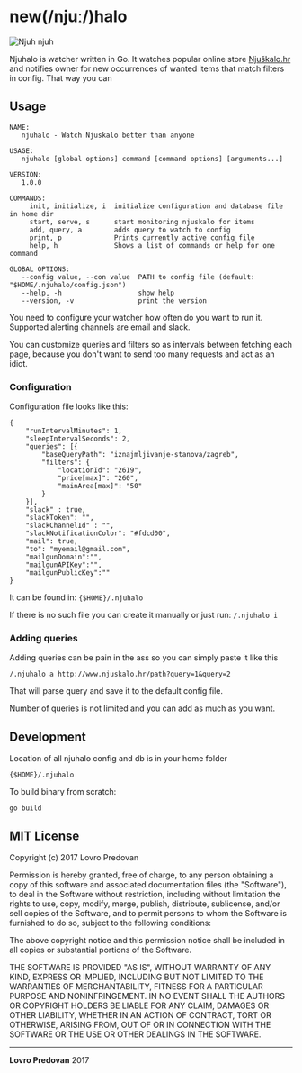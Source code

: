 new(/njuː/)halo
===========
![Njuh njuh](https://68.media.tumblr.com/1da155f441f0c4030225c3811e0c32cd/tumblr_o6ngw4Ve1t1rt6u7do1_500.gif)


Njuhalo is watcher written in Go. 
It watches popular online store [Njuškalo.hr](https://www.njuskalo.hr) and
notifies owner for new occurrences of wanted items that match filters in config.
That way you can

## Usage

```
NAME:
   njuhalo - Watch Njuskalo better than anyone

USAGE:
   njuhalo [global options] command [command options] [arguments...]

VERSION:
   1.0.0

COMMANDS:
     init, initialize, i  initialize configuration and database file in home dir
     start, serve, s      start monitoring njuskalo for items
     add, query, a        adds query to watch to config
     print, p             Prints currently active config file
     help, h              Shows a list of commands or help for one command

GLOBAL OPTIONS:
   --config value, --con value  PATH to config file (default: "$HOME/.njuhalo/config.json")
   --help, -h                   show help
   --version, -v                print the version
```


You need to configure your watcher how often do you want to run it.
Supported alerting channels are email and slack.

You can customize queries and filters so as intervals between fetching each page, because you don't want to send too many requests and act as an idiot.


### Configuration

Configuration file looks like this:

```
{
	"runIntervalMinutes": 1,
	"sleepIntervalSeconds": 2,
	"queries": [{
		"baseQueryPath": "iznajmljivanje-stanova/zagreb",
		"filters": {
			"locationId": "2619",
			"price[max]": "260",
			"mainArea[max]": "50"
		}
	}],
	"slack" : true,
	"slackToken": "",
	"slackChannelId" : "",
	"slackNotificationColor": "#fdcd00",
	"mail": true,
	"to": "myemail@gmail.com",
	"mailgunDomain":"",
	"mailgunAPIKey":"",
	"mailgunPublicKey":""
}

```
It can be found in:
``
{$HOME}/.njuhalo
``

If there is no such file you can create it manually or just run:
``
/.njuhalo i
``

### Adding queries
Adding queries can be pain in the ass so you can simply paste it like this 

``
/.njuhalo a http://www.njuskalo.hr/path?query=1&query=2
``

That will parse query and save it to the default config file.

Number of queries is not limited and you can add as much as you want.

## Development

Location of all njuhalo config and db is in your home folder

``
{$HOME}/.njuhalo
``

To build binary from scratch:

``
go build
``

## MIT License

Copyright (c) 2017 Lovro Predovan

Permission is hereby granted, free of charge, to any person obtaining a copy
of this software and associated documentation files (the "Software"), to deal
in the Software without restriction, including without limitation the rights
to use, copy, modify, merge, publish, distribute, sublicense, and/or sell
copies of the Software, and to permit persons to whom the Software is
furnished to do so, subject to the following conditions:

The above copyright notice and this permission notice shall be included in all
copies or substantial portions of the Software.

THE SOFTWARE IS PROVIDED "AS IS", WITHOUT WARRANTY OF ANY KIND, EXPRESS OR
IMPLIED, INCLUDING BUT NOT LIMITED TO THE WARRANTIES OF MERCHANTABILITY,
FITNESS FOR A PARTICULAR PURPOSE AND NONINFRINGEMENT. IN NO EVENT SHALL THE
AUTHORS OR COPYRIGHT HOLDERS BE LIABLE FOR ANY CLAIM, DAMAGES OR OTHER
LIABILITY, WHETHER IN AN ACTION OF CONTRACT, TORT OR OTHERWISE, ARISING FROM,
OUT OF OR IN CONNECTION WITH THE SOFTWARE OR THE USE OR OTHER DEALINGS IN THE
SOFTWARE.

---
**Lovro Predovan**
2017